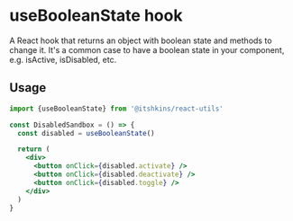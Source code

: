 # useBooleanState hook

A React hook that returns an object with boolean state and methods to change it.
It's a common case to have a boolean state in your component, e.g. isActive, isDisabled, etc.

## Usage

```jsx
import {useBooleanState} from '@itshkins/react-utils'

const DisabledSandbox = () => {
  const disabled = useBooleanState()

  return (
    <div>
      <button onClick={disabled.activate} />
      <button onClick={disabled.deactivate} />
      <button onClick={disabled.toggle} />
    </div>
  )
}
```
